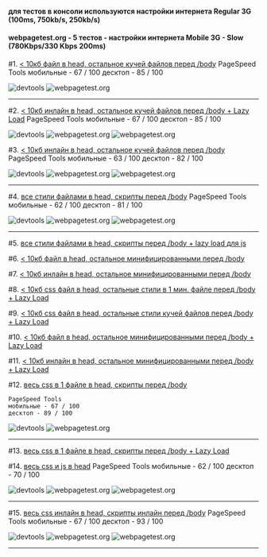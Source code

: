 #### для тестов в консоли используются настройки интернета Regular 3G (100ms, 750kb/s, 250kb/s)

#### webpagetest.org - 5 тестов - настройки интернета Mobile 3G - Slow (780Kbps/330 Kbps 200ms)



#1. [< 10кб файл в head, остальное кучей файлов перед /body](http://lab.depekour.com/frontend/4.php)
	PageSpeed Tools
	мобильные - 67 / 100 
	десктоп - 85 / 100 

![devtools](http://lab.depekour.com/frontend/results/2_1.PNG)
![webpagetest.org](http://lab.depekour.com/frontend/results/2_2.png)

<hr>


#2. [< 10кб инлайн в head, остальное кучей файлов перед /body  + Lazy Load](http://lab.depekour.com/frontend/5.php)
	PageSpeed Tools
	мобильные - 67 / 100 
	десктоп - 85 / 100 

![devtools](http://lab.depekour.com/frontend/results/7_1.PNG)
![webpagetest.org](http://lab.depekour.com/frontend/results/7_2.PNG)
![webpagetest.org](http://lab.depekour.com/frontend/results/7_3.PNG)



#3. [< 10кб инлайн в head, остальное кучей файлов перед /body](http://lab.depekour.com/frontend/10.php)
	PageSpeed Tools
	мобильные - 63 / 100 
	десктоп - 82 / 100 

![devtools](http://lab.depekour.com/frontend/results/3_1.PNG)
![webpagetest.org](http://lab.depekour.com/frontend/results/3_2.PNG)
![webpagetest.org](http://lab.depekour.com/frontend/results/3_3.PNG)


<hr>

#4. [все стили файлами в head, скрипты перед /body](http://lab.depekour.com/frontend/8.php)
	PageSpeed Tools
	мобильные - 62 / 100 
	десктоп - 81 / 100 

![devtools](http://lab.depekour.com/frontend/results/4_1.PNG)
![webpagetest.org](http://lab.depekour.com/frontend/results/4_2.PNG)
![webpagetest.org](http://lab.depekour.com/frontend/results/4_3.PNG)


<hr>

#5. [все стили файлами в head, скрипты перед /body + lazy load для js](http://lab.depekour.com/frontend/9.php)





#6. [ < 10кб файл в head, остальное минифицированными перед /body](http://lab.depekour.com/frontend/2.php)




#7. [< 10кб инлайн в head, остальное минифицированными перед /body](http://lab.depekour.com/frontend/13.php)




#8. [< 10кб css файл в head, остальные стили в 1 мин. файле перед /body + Lazy Load](http://lab.depekour.com/frontend/2.php)





#9. [< 10кб css файл в head, остальные стили кучей файлов перед /body + Lazy Load](http://lab.depekour.com/frontend/3.php)








#10. [< 10кб файл в head, остальное минифицированными перед /body  + Lazy Load](http://lab.depekour.com/frontend/14.php)







#11. [< 10кб инлайн в head, остальное минифицированными перед /body  + Lazy Load](http://lab.depekour.com/frontend/6.php)






#12. [весь css в 1 файле в head, скрипты перед /body](http://lab.depekour.com/frontend/1.php)

	PageSpeed Tools
	мобильные - 67 / 100 
	десктоп - 89 / 100 

![devtools](http://lab.depekour.com/frontend/results/1_1.PNG)
![webpagetest.org](http://lab.depekour.com/frontend/results/1_2.PNG)

<hr>



#13. [весь css в 1 файле в head, скрипты перед /body  + Lazy Load](http://lab.depekour.com/frontend/7.php)




#14. [весь css и js в head](http://lab.depekour.com/frontend/12.php)
	PageSpeed Tools
	мобильные - 62 / 100 
	десктоп - 70 / 100 

![devtools](http://lab.depekour.com/frontend/results/6_1.PNG)
![webpagetest.org](http://lab.depekour.com/frontend/results/6_2.PNG)
![webpagetest.org](http://lab.depekour.com/frontend/results/6_3.PNG)

<hr>


#15. [весь css инлайн в head, скрипты инлайн перед /body](http://lab.depekour.com/frontend/11.php)
	PageSpeed Tools
	мобильные - 67 / 100 
	десктоп - 93 / 100 

![devtools](http://lab.depekour.com/frontend/results/5_1.PNG)
![webpagetest.org](http://lab.depekour.com/frontend/results/5_2.PNG)
![webpagetest.org](http://lab.depekour.com/frontend/results/5_3.PNG)

<hr>